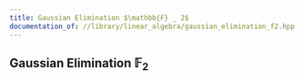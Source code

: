 ```yaml
---
title: Gaussian Elimination $\mathbb{F} _ 2$
documentation_of: //library/linear_algebra/gaussian_elimination_f2.hpp
---
```

## Gaussian Elimination $\mathbb{F} _ 2$
